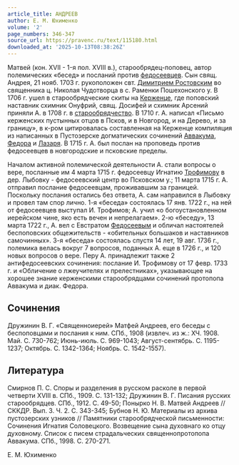 ```yaml
---
article_title: АНДРЕЕВ
author: Е. М. Юхименко
volume: '2'
page_numbers: 346-347
source_url: https://pravenc.ru/text/115180.html
downloaded_at: '2025-10-13T08:38:26Z'
---
```


Матвей (кон. XVII - 1-я пол. XVIII в.), старообрядец-поповец, автор полемических «бесед» и посланий против [федосеевцев](https://pravenc.ru/text/федосеевцев.html). Сын свящ. Андрея, 21 нояб. 1703 г. рукоположен свт. [Димитрием Ростовским](<https://pravenc.ru/text/Димитрием Ростовским.html>) во священника ц. Николая Чудотворца в с. Раменки Пошехонского у. В 1706 г. ушел в старообрядческие скиты на [Керженце](https://pravenc.ru/text/Керженец.html), где поповский наставник схимник Онуфрий, свящ. Досифей и схимник Арсений приняли А. в 1708 г. в [старообрядчество](https://pravenc.ru/text/старообрядчество.html). В 1710 г. А. написал «Письмо керженских пустынных отцов в Псков, и в Новгород, и на Дерево, и за границу», в к-ром цитировалась составленная на Керженце компиляция из написанных в Пустозерске догматических сочинений [Аввакума](https://pravenc.ru/text/Аввакум.html), [Федора](https://pravenc.ru/text/Федора.html) и [Лазаря](https://pravenc.ru/text/Лазарь.html). В 1715 г. А. был послан на проповедь против федосеевцев в новгородские и псковские пределы.

Началом активной полемической деятельности А. стали вопросы о вере, посланные им 4 марта 1715 г. федосеевцу Игнатию [Трофимову](https://pravenc.ru/text/Трофимову.html) в дер. Лыбовку - федосеевский центр во Псковском у.; 11 марта 1715 г. А. отправил послание федосеевцам, проживавшим за границей. Поскольку послания остались без ответа, А. сам направился в Лыбовку и провел там спор лично. 1-я «беседа» состоялась 17 янв. 1722 г., на ней от федосеевцев выступал И. Трофимов; А. учил «о богоустановленном иерейском чине, яко есть вечен и непрелагаем». 2-ю «беседу», 13 марта 1722 г., А. вел с Евстратом [Федосеевым](https://pravenc.ru/text/Федосеевым.html) и обличал настоятелей беспоповских общежительств - «обительных большаков и наставников самочинных». 3-я «беседа» состоялась спустя 14 лет, 19 авг. 1736 г., полемика велась вокруг 7 вопросов, поданных А. еще в 1726 г., и 120 новых вопросов о вере. Перу А. принадлежит также 2 антифедосеевских сочинения: послание И. Трофимову от 17 февр. 1733 г. и «Обличение о лжеучителях и прелестниках», указывающее на хорошее знание керженскими старообрядцами сочинений протопопа Аввакума и диак. Федора.

## Сочинения

Дружинин В. Г. «Священноиерей» Матфей Андреев, его беседы с беспоповцами и послания к ним. СПб., 1908 (извлеч. из ж.: ХЧ. 1908. Май. С. 730-762; Июнь-июль. С. 969-1043; Август-сентябрь. С. 1195-1237; Октябрь. С. 1342-1364; Ноябрь. С. 1542-1557).

## Литература

Смирнов П. С. Споры и разделения в русском расколе в первой четверти XVIII в. СПб., 1909. С. 131-132; Дружинин В. Г. Писания русских старообрядцев. СПб., 1912. С. 49-50; Понырко Н. В. Матвей Андреев // СККДР. Вып. 3. Ч. 2. С. 343-345; Бубнов Н. Ю. Материалы из архива пустозерских узников // Памятники старообрядческой письменности: Сочинения Игнатия Соловецкого. Возвещение сына духовнаго ко отцу духовному. Список с писем страдальческих священнопротопопа Аввакума. СПб., 1998. С. 270-271.

Е. М. Юхименко
